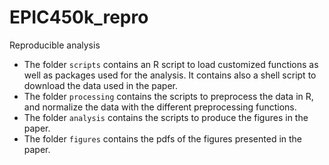 # EPIC450k_repro
Reproducible analysis

- The folder `scripts` contains an R script to load customized functions as well as packages used for the analysis. It contains also a shell script to download the data used in the paper.
- The folder `processing` contains the scripts to preprocess the data in R, and normalize the data with the different preprocessing functions.
- The folder `analysis` contains the scripts to produce the figures in the paper.
- The folder `figures` contains the pdfs of the figures presented in the paper.
